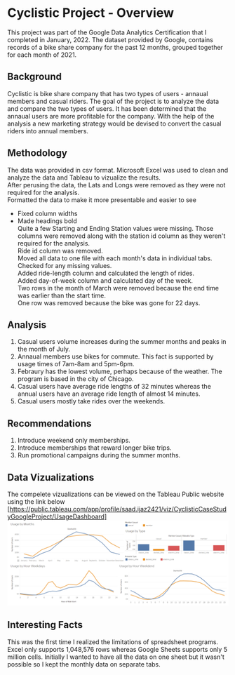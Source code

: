 # Cyclistic Project - Overview
This project was part of the Google Data Analytics Certification that I completed in January, 2022. The dataset provided by Google, contains records of a bike share company for the past 12 months, grouped together for each month of 2021.
## Background
Cyclistic is bike share company that has two types of users - annaual members and casual riders. The goal of the project is to analyze the data and compare the two types of users. It has been determined that the annaual users are more profitable for the company. With the help of the analysis a new marketing strategy would be devised to convert the casual riders into annual members.
## Methodology
The data was provided in csv format. Microsoft Excel was used to clean and analyze the data and Tableau to vizualize the results.<br/>
After perusing the data, the Lats and Longs were removed as they were not required for the analysis.<br/>
Formatted the data to make it more presentable and easier to see
  - Fixed column widths
  - Made headings bold<br/>
Quite a few Starting and Ending Station values were missing. Those columns were removed along with the station id column as they weren't required for the analysis.<br/>
Ride id column was removed.<br/>
Moved all data to one file with each month's data in individual tabs.<br/>
Checked for any missing values.<br/>
Added ride-length column and calculated the length of rides.<br/>
Added day-of-week column and calculated day of the week.<br/>
Two rows in the month of March were removed because the end time was earlier than the start time.<br/>
One row was removed because the bike was gone for 22 days.<br/>
## Analysis
1. Casual users volume increases during the summer months and peaks in the month of July.
2. Annaual members use bikes for commute. This fact is supported by usage times of 7am-8am and 5pm-6pm.
3. Febraury has the lowest volume, perhaps because of the weather. The program is based in the city of Chicago.
4. Casual users have average ride lengths of 32 minutes whereas the annual users have an average ride length of almost 14 minutes.
5. Casual users mostly take rides over the weekends.
## Recommendations
1. Introduce weekend only memberships.
2. Introduce memberships that reward longer bike trips.
3. Run promotional campaigns during the summer months.
## Data Vizualizations
The compelete vizualizations can be viewed on the Tableau Public website using the link below
[https://public.tableau.com/app/profile/saad.ijaz2421/viz/CyclisticCaseStudyGoogleProject/UsageDashboard]<br/>
![Tableau Dashboard](https://github.com/saadijaz1/Exploratory-Data-Analysis-Project---Cyclistic/blob/main/Cyclistic.png)
## Interesting Facts
This was the first time I realized the limitations of spreadsheet programs. Excel only supports 1,048,576 rows whereas Google Sheets supports only 5 million cells. Initially I wanted to have all the data on one sheet but it wasn't possible so I kept the monthly data on separate tabs.  
